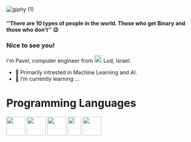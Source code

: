 ![giphy (1)](https://user-images.githubusercontent.com/67739639/159700411-88bec90f-0c36-402b-8f93-f86f227308cc.gif)

#### ''There are 10 types of people in the world. Those who get Binary and those who don't'' :wink:


### Nice to see you!
I'm Pavel, computer engineer from <img src="https://user-images.githubusercontent.com/67739639/159756927-5e9b6a5c-d496-4795-8770-8bc37d6ff8ed.png" width="20" height="20"> Lod, Israel.
- 👀 Primarily intrested in Machine Learning and AI.
- 🌱 I’m currently learning ...

<!---
python and data engineering
Pavgro/Pavgro is a ✨ special ✨ repository because its `README.md` (this file) appears on your GitHub profile.
You can click the Preview link to take a look at your changes.
--->
# Programming Languages 

<img src="https://user-images.githubusercontent.com/67739639/159704485-9c4338d7-7af6-4df0-bd4d-60a458bcd7ff.png" width="50" height="50"> <img src="https://user-images.githubusercontent.com/67739639/159704897-a1692cec-0ec4-4cb5-8952-dc9c04b484b1.png" width="50" height="50"> <img src="https://user-images.githubusercontent.com/67739639/159704982-a1efa5af-b572-4a59-9996-8edb943c3639.png" width="50" height="50"> <img src="https://user-images.githubusercontent.com/67739639/159707412-fd26c988-6958-4c03-a5ef-36398caf5d7a.png" width="35" height="50">
<img src="https://user-images.githubusercontent.com/67739639/159707883-119fddd4-18c8-4944-aeb9-1ff5419a067f.png" width="50" height="50">



 
 

 
